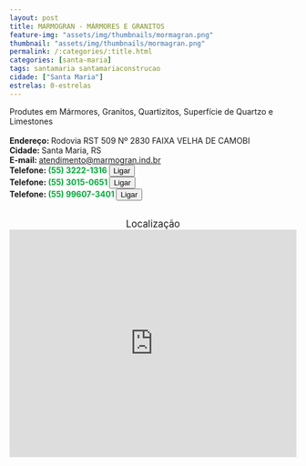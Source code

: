 ```yaml
---
layout: post
title: MARMOGRAN - MÁRMORES E GRANITOS
feature-img: "assets/img/thumbnails/mormagran.png"
thumbnail: "assets/img/thumbnails/mormagran.png"
permalink: /:categories/:title.html
categories: [santa-maria]
tags: santamaria santamariaconstrucao
cidade: ["Santa Maria"]
estrelas: 0-estrelas
---
```

Produtes em Mármores, Granitos, Quartizitos, Superfície de Quartzo e Limestones<!-- more -->
 <br/>
 <br/>
<b>Endereço: </b>Rodovia RST 509 Nº 2830 FAIXA VELHA DE CAMOBI<br />
<b>Cidade: </b>Santa Maria, RS<br />
<b>E-mail: </b>atendimento@marmogran.ind.br<br />
<b>Telefone: <span style="color: #00ab3a;">(55) 3222-1316</span> <a href="tel:5532221316"><button class="ligar">Ligar</button></a></b><br />
<b>Telefone: <span style="color: #00ab3a;">(55) 3015-0651</span> <a href="tel:5530150651"><button class="ligar">Ligar</button></a></b><br />
<b>Telefone: <span style="color: #00ab3a;">(55) 99607-3401</span> <a href="tel:55996073401"><button class="ligar">Ligar</button></a></b><br />
<br />
<div style="font-size: larger; text-align: center;">
Localização</div>
<iframe src="https://www.google.com/maps/embed?pb=!1m18!1m12!1m3!1d3465.8857800781966!2d-53.761675685304475!3d-29.6940910220286!2m3!1f0!2f0!3f0!3m2!1i1024!2i768!4f13.1!3m3!1m2!1s0x0%3A0x0!2zMjnCsDQxJzM4LjciUyA1M8KwNDUnMzQuMiJX!5e0!3m2!1spt-BR!2sbr!4v1521470726100" width="100%" height="400" frameborder="0" style="border:0" allowfullscreen></iframe>
